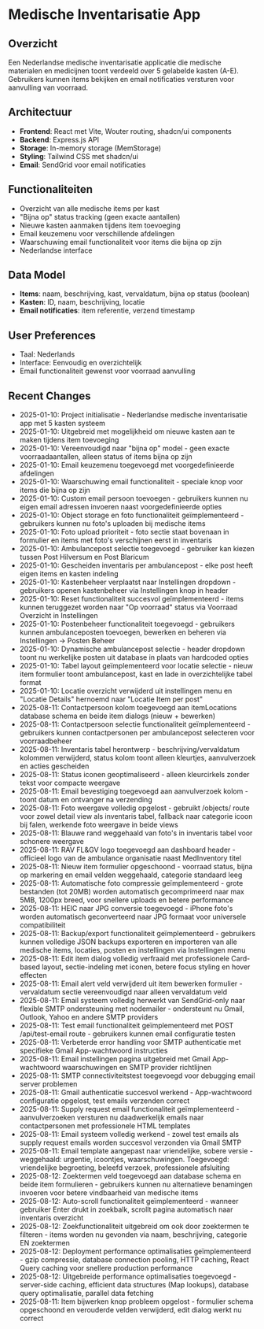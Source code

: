 # Medische Inventarisatie App

## Overzicht
Een Nederlandse medische inventarisatie applicatie die medische materialen en medicijnen toont verdeeld over 5 gelabelde kasten (A-E). Gebruikers kunnen items bekijken en email notificaties versturen voor aanvulling van voorraad.

## Architectuur
- **Frontend**: React met Vite, Wouter routing, shadcn/ui components
- **Backend**: Express.js API
- **Storage**: In-memory storage (MemStorage)
- **Styling**: Tailwind CSS met shadcn/ui
- **Email**: SendGrid voor email notificaties

## Functionaliteiten
- Overzicht van alle medische items per kast
- "Bijna op" status tracking (geen exacte aantallen)
- Nieuwe kasten aanmaken tijdens item toevoeging
- Email keuzemenu voor verschillende afdelingen
- Waarschuwing email functionaliteit voor items die bijna op zijn
- Nederlandse interface

## Data Model
- **Items**: naam, beschrijving, kast, vervaldatum, bijna op status (boolean)
- **Kasten**: ID, naam, beschrijving, locatie
- **Email notificaties**: item referentie, verzend timestamp

## User Preferences
- Taal: Nederlands
- Interface: Eenvoudig en overzichtelijk
- Email functionaliteit gewenst voor voorraad aanvulling

## Recent Changes
- 2025-01-10: Project initialisatie - Nederlandse medische inventarisatie app met 5 kasten systeem
- 2025-01-10: Uitgebreid met mogelijkheid om nieuwe kasten aan te maken tijdens item toevoeging
- 2025-01-10: Vereenvoudigd naar "bijna op" model - geen exacte voorraadaantallen, alleen status of items bijna op zijn
- 2025-01-10: Email keuzemenu toegevoegd met voorgedefinieerde afdelingen
- 2025-01-10: Waarschuwing email functionaliteit - speciale knop voor items die bijna op zijn
- 2025-01-10: Custom email persoon toevoegen - gebruikers kunnen nu eigen email adressen invoeren naast voorgedefinieerde opties
- 2025-01-10: Object storage en foto functionaliteit geïmplementeerd - gebruikers kunnen nu foto's uploaden bij medische items
- 2025-01-10: Foto upload prioriteit - foto sectie staat bovenaan in formulier en items met foto's verschijnen eerst in inventaris
- 2025-01-10: Ambulancepost selectie toegevoegd - gebruiker kan kiezen tussen Post Hilversum en Post Blaricum
- 2025-01-10: Gescheiden inventaris per ambulancepost - elke post heeft eigen items en kasten indeling
- 2025-01-10: Kastenbeheer verplaatst naar Instellingen dropdown - gebruikers openen kastenbeheer via Instellingen knop in header
- 2025-01-10: Reset functionaliteit succesvol geïmplementeerd - items kunnen teruggezet worden naar "Op voorraad" status via Voorraad Overzicht in Instellingen
- 2025-01-10: Postenbeheer functionaliteit toegevoegd - gebruikers kunnen ambulanceposten toevoegen, bewerken en beheren via Instellingen → Posten Beheer
- 2025-01-10: Dynamische ambulancepost selectie - header dropdown toont nu werkelijke posten uit database in plaats van hardcoded opties
- 2025-01-10: Tabel layout geïmplementeerd voor locatie selectie - nieuw item formulier toont ambulancepost, kast en lade in overzichtelijke tabel format
- 2025-01-10: Locatie overzicht verwijderd uit instellingen menu en "Locatie Details" hernoemd naar "Locatie Item per post"
- 2025-08-11: Contactpersoon kolom toegevoegd aan itemLocations database schema en beide item dialogs (nieuw + bewerken)
- 2025-08-11: Contactpersoon selectie functionaliteit geïmplementeerd - gebruikers kunnen contactpersonen per ambulancepost selecteren voor voorraadbeheer
- 2025-08-11: Inventaris tabel herontwerp - beschrijving/vervaldatum kolommen verwijderd, status kolom toont alleen kleurtjes, aanvulverzoek en acties gescheiden
- 2025-08-11: Status iconen geoptimaliseerd - alleen kleurcirkels zonder tekst voor compacte weergave
- 2025-08-11: Email bevestiging toegevoegd aan aanvulverzoek kolom - toont datum en ontvanger na verzending
- 2025-08-11: Foto weergave volledig opgelost - gebruikt /objects/ route voor zowel detail view als inventaris tabel, fallback naar categorie icoon bij falen, werkende foto weergave in beide views
- 2025-08-11: Blauwe rand weggehaald van foto's in inventaris tabel voor schonere weergave
- 2025-08-11: RAV FL&GV logo toegevoegd aan dashboard header - officieel logo van de ambulance organisatie naast MedInventory titel
- 2025-08-11: Nieuw item formulier opgeschoond - voorraad status, bijna op markering en email velden weggehaald, categorie standaard leeg
- 2025-08-11: Automatische foto compressie geïmplementeerd - grote bestanden (tot 20MB) worden automatisch gecomprimeerd naar max 5MB, 1200px breed, voor snellere uploads en betere performance
- 2025-08-11: HEIC naar JPG conversie toegevoegd - iPhone foto's worden automatisch geconverteerd naar JPG formaat voor universele compatibiliteit
- 2025-08-11: Backup/export functionaliteit geïmplementeerd - gebruikers kunnen volledige JSON backups exporteren en importeren van alle medische items, locaties, posten en instellingen via Instellingen menu
- 2025-08-11: Edit item dialog volledig verfraaid met professionele Card-based layout, sectie-indeling met iconen, betere focus styling en hover effecten
- 2025-08-11: Email alert veld verwijderd uit item bewerken formulier - vervaldatum sectie vereenvoudigd naar alleen vervaldatum veld
- 2025-08-11: Email systeem volledig herwerkt van SendGrid-only naar flexible SMTP ondersteuning met nodemailer - ondersteunt nu Gmail, Outlook, Yahoo en andere SMTP providers
- 2025-08-11: Test email functionaliteit geïmplementeerd met POST /api/test-email route - gebruikers kunnen email configuratie testen
- 2025-08-11: Verbeterde error handling voor SMTP authenticatie met specifieke Gmail App-wachtwoord instructies
- 2025-08-11: Email instellingen pagina uitgebreid met Gmail App-wachtwoord waarschuwingen en SMTP provider richtlijnen
- 2025-08-11: SMTP connectiviteitstest toegevoegd voor debugging email server problemen
- 2025-08-11: Gmail authenticatie succesvol werkend - App-wachtwoord configuratie opgelost, test emails verzenden correct
- 2025-08-11: Supply request email functionaliteit geïmplementeerd - aanvulverzoeken versturen nu daadwerkelijk emails naar contactpersonen met professionele HTML templates
- 2025-08-11: Email systeem volledig werkend - zowel test emails als supply request emails worden succesvol verzonden via Gmail SMTP
- 2025-08-11: Email template aangepast naar vriendelijke, sobere versie - weggehaald: urgentie, icoontjes, waarschuwingen. Toegevoegd: vriendelijke begroeting, beleefd verzoek, professionele afsluiting
- 2025-08-12: Zoektermen veld toegevoegd aan database schema en beide item formulieren - gebruikers kunnen nu alternatieve benamingen invoeren voor betere vindbaarheid van medische items
- 2025-08-12: Auto-scroll functionaliteit geïmplementeerd - wanneer gebruiker Enter drukt in zoekbalk, scrollt pagina automatisch naar inventaris overzicht
- 2025-08-12: Zoekfunctionaliteit uitgebreid om ook door zoektermen te filteren - items worden nu gevonden via naam, beschrijving, categorie EN zoektermen
- 2025-08-12: Deployment performance optimalisaties geïmplementeerd - gzip compressie, database connection pooling, HTTP caching, React Query caching voor snellere production performance
- 2025-08-12: Uitgebreide performance optimalisaties toegevoegd - server-side caching, efficient data structures (Map lookups), database query optimalisatie, parallel data fetching
- 2025-08-11: Item bijwerken knop probleem opgelost - formulier schema opgeschoond en verouderde velden verwijderd, edit dialog werkt nu correct